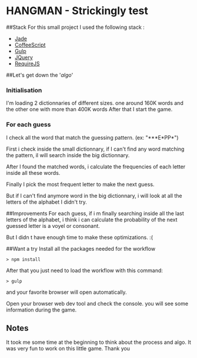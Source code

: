 # HANGMAN - Strickingly test

##Stack
For this small project I used the following stack :
* [Jade](https://github.com/jadejs/jade)
* [CoffeeScript](https://github.com/jashkenas/coffeescript)
* [Gulp](https://github.com/gulpjs/gulp)
* [JQuery](https://github.com/jquery/jquery)
* [RequireJS](https://github.com/jrburke/requirejs)

##Let's get down the '_algo_'

### Initialisation
I'm loading 2 dictionnaries of different sizes.
one around 160K words and the other one with more than 400K words
After that I start the game.

### For each guess
I check all the word that match the guessing pattern. (ex: "\*\*\*E\*PP\*")

First i check inside the small dictionnary, if I can't find any word matching the pattern, il will search inside the big dictionnary.

After I found the matched words, i calculate the frequencies of each letter inside all these words.

Finally I pick the most frequent letter to make the next guess.

But if I can't find anymore word in the big dictionnary, i will look at all the letters of the alphabet I didn't try.

##Improvements
For each guess, if i m finally searching inside all the last letters of the alphabet, i think i can calculate the probability of the next guessed letter is a voyel or consonant.


But I didn t have enough time to make these optimizations. :(

##Want a try
Install all the packages needed for the workflow
```
> npm install
```

After that you just need to load the workflow with this command:
```
> gulp
```
and your favorite browser will open automatically.

Open your browser web dev tool and check the console. you will see some information during the game.


## Notes
It took me some time at the beginning to think about the process and algo. It was very fun to work on this little game.
Thank you